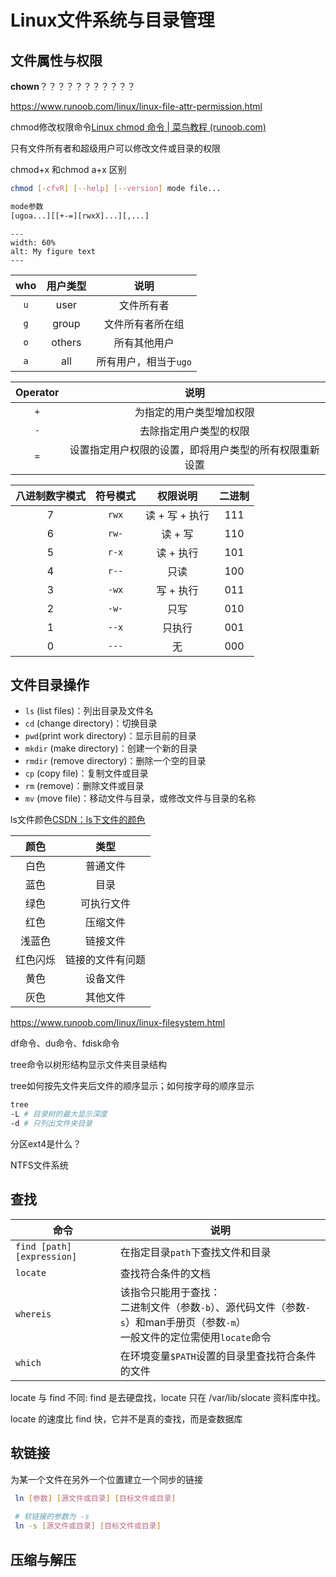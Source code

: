 # Linux文件系统与目录管理

## 文件属性与权限

**chown**？？？？？？？？？？？

https://www.runoob.com/linux/linux-file-attr-permission.html

chmod修改权限命令[Linux chmod 命令 | 菜鸟教程 (runoob.com)](https://www.runoob.com/linux/linux-comm-chmod.html)

只有文件所有者和超级用户可以修改文件或目录的权限

chmod+x 和chmod a+x 区别

```bash
chmod [-cfvR] [--help] [--version] mode file...

mode参数
[ugoa...][[+-=][rwxX]...][,...]
```

```{figure} assets/file-permissions-rwx.jpg
---
width: 60%
alt: My figure text
---
```



| who  | 用户类型 |         说明          |
| :--: | :------: | :-------------------: |
| `u`  |   user   |      文件所有者       |
| `g`  |  group   |   文件所有者所在组    |
| `o`  |  others  |     所有其他用户      |
| `a`  |   all    | 所有用户，相当于`ugo` |



| Operator |                          说明                          |
| :------: | :----------------------------------------------------: |
|   `+`    |                为指定的用户类型增加权限                |
|   `-`    |                 去除指定用户类型的权限                 |
|   `=`    | 设置指定用户权限的设置，即将用户类型的所有权限重新设置 |



| 八进制数字模式 | 符号模式 |    权限说明    | 二进制 |
| :------------: | :------: | :------------: | :----: |
|       7        |  `rwx`   | 读 + 写 + 执行 |  111   |
|       6        |  `rw-`   |    读 + 写     |  110   |
|       5        |  `r-x`   |   读 + 执行    |  101   |
|       4        |  `r--`   |      只读      |  100   |
|       3        |  `-wx`   |   写 + 执行    |  011   |
|       2        |  `-w-`   |      只写      |  010   |
|       1        |  `--x`   |     只执行     |  001   |
|       0        |  `---`   |       无       |  000   |

## 文件目录操作

- `ls` (list files)：列出目录及文件名
- `cd` (change directory)：切换目录
- `pwd`(print work directory)：显示目前的目录
- `mkdir` (make directory)：创建一个新的目录
- `rmdir` (remove directory)：删除一个空的目录
- `cp` (copy file)：复制文件或目录
- `rm` (remove)：删除文件或目录
- `mv` (move file)：移动文件与目录，或修改文件与目录的名称

ls文件颜色[CSDN：ls下文件的颜色](https://blog.csdn.net/weixin_30633949/article/details/95197099)

|   颜色   |       类型       |
| :------: | :--------------: |
|   白色   |     普通文件     |
|   蓝色   |       目录       |
|   绿色   |    可执行文件    |
|   红色   |     压缩文件     |
|  浅蓝色  |     链接文件     |
| 红色闪烁 | 链接的文件有问题 |
|   黄色   |     设备文件     |
|   灰色   |     其他文件     |

https://www.runoob.com/linux/linux-filesystem.html

df命令、du命令、fdisk命令

tree命令以树形结构显示文件夹目录结构

tree如何按先文件夹后文件的顺序显示；如何按字母的顺序显示

```bash
tree 
-L # 目录树的最大显示深度
-d # 只列出文件夹目录
```

分区ext4是什么？

NTFS文件系统

## 查找

| 命令                      | 说明                                                         |
| ------------------------- | ------------------------------------------------------------ |
| `find [path][expression]` | 在指定目录`path`下查找文件和目录                             |
| `locate`                  | 查找符合条件的文档                                           |
| `whereis`                 | 该指令只能用于查找：<br />二进制文件（参数`-b`）、源代码文件（参数`-s`）和man手册页（参数`-m`）<br />一般文件的定位需使用`locate`命令 |
| `which`                   | 在环境变量`$PATH`设置的目录里查找符合条件的文件              |

locate 与 find 不同: find 是去硬盘找，locate 只在 /var/lib/slocate 资料库中找。

locate 的速度比 find 快，它并不是真的查找，而是查数据库

## 软链接

为某一个文件在另外一个位置建立一个同步的链接

```bash
 ln [参数] [源文件或目录] [目标文件或目录]
 
 # 软链接的参数为 -s
 ln -s [源文件或目录] [目标文件或目录]
```

## 压缩与解压